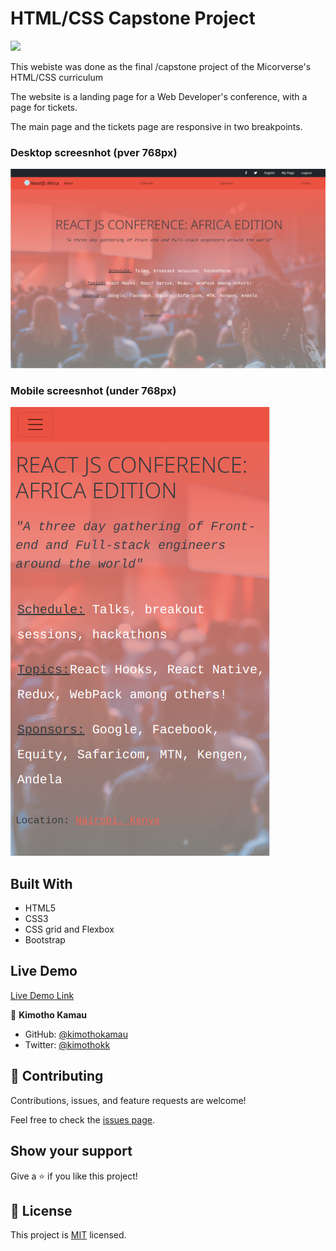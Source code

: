 # HTML/CSS Capstone Project

![](https://img.shields.io/badge/Microverse-blueviolet)


This webiste was done as the final /capstone project of the Micorverse's HTML/CSS curriculum

The website is a landing page for a Web Developer's conference, with a page for tickets.

The main page and the tickets page are responsive in two breakpoints.

### Desktop screesnhot (pver 768px)

![screenshot](./images/desktop-screenshot.png)

### Mobile screesnhot (under 768px)

![screenshot](./images/mobile-screenshot.png)
 
## Built With

- HTML5
- CSS3
- CSS grid and Flexbox
- Bootstrap

## Live Demo

[Live Demo Link](https://kimothokamau.github.io/html-css-capstone/)


👤 **Kimotho Kamau**

- GitHub: [@kimothokamau](https://github.com/kimothokamau)
- Twitter: [@kimothokk](https://twitter.com/kimothokk)


## 🤝 Contributing

Contributions, issues, and feature requests are welcome!

Feel free to check the [issues page](https://github.com/kimothokamau/html-css-capstone/issues/1).

## Show your support

Give a ⭐️ if you like this project!

## 📝 License

This project is [MIT](LICENSE) licensed.
